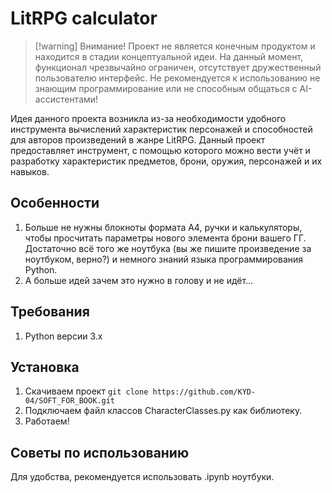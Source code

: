 # LitRPG calculator

> [!warning] Внимание!
> Проект не является конечным продуктом и находится в стадии концептуальной идеи. На данный момент, функционал чрезвычайно ограничен, отсутствует дружественный пользователю интерфейс. Не рекомендуется к использованию не знающим программирование или не способным общаться с AI-ассистентами!

Идея данного проекта возникла из-за необходимости удобного инструмента вычислений характеристик персонажей и способностей для авторов произведений в жанре LitRPG. Данный проект предоставляет инструмент, с помощью которого можно вести учёт и разработку характеристик предметов, брони, оружия, персонажей и их навыков.

## Особенности

1)	Больше не нужны блокноты формата А4, ручки и калькуляторы, чтобы просчитать параметры нового элемента брони вашего ГГ. Достаточно всё того же ноутбука (вы же пишите произведение за ноутбуком, верно?) и немного знаний языка программирования Python.
2)	А больше идей зачем это нужно в голову и не идёт…

## Требования

1)	Python версии 3.x

## Установка

1)	Скачиваем проект `git clone https://github.com/KYD-04/SOFT_FOR_BOOK.git`
2)	Подключаем файл классов CharacterClasses.py как библиотеку.
3)	Работаем!

## Советы по использованию
Для удобства, рекомендуется использовать .ipynb ноутбуки.
